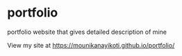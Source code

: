 # portfolio
portfolio website that gives detailed description of mine


View my site at  https://mounikanayikoti.github.io/portfolio/
